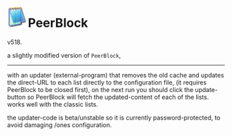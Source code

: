 <h1><img src="resources/icon.png" />PeerBlock</h1>

v518.

a slightly modified version of <code>PeerBlock</code>,

<hr/>

with an updater (external-program) that removes the old cache 
and updates the direct-URL to each list directly to the configuration file, 
(it requires PeerBlock to be closed first), on the next run you should click the 
update-button so PeerBlock will fetch the updated-content of each of the lists.
works well with the classic lists.

the updater-code is beta/unstable so it is currently password-protected, 
to avoid damaging /ones configuration\.